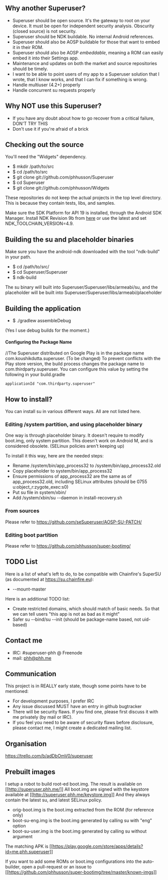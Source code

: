 ## Why another Superuser?
* Superuser should be open source. It's the gateway to root on your device. It must be open for independent security analysis. Obscurity (closed source) is not security.
* Superuser should be NDK buildable. No internal Android references.
* Superuser should also be AOSP buildable for those that want to embed it in their ROM.
* Superuser should also be AOSP _embeddable_, meaning a ROM can easily embed it into their Settings app.
* Maintenance and updates on both the market and source repositories should be timely.
* I want to be able to point users of my app to a Superuser solution that I wrote, that I know works, and that I can fix if something is wrong.
* Handle multiuser (4.2+) properly
* Handle concurrent su requests properly

## Why NOT use this Superuser?
* If you have any doubt about how to go recover from a critical failure, DON'T TRY THIS
* Don't use it if you're afraid of a brick

## Checking out the source

You'll need the "Widgets" dependency.

* $ mkdir /path/to/src
* $ cd /path/to/src
* $ git clone git://github.com/phhusson/Superuser
* $ cd Superuser
* $ git clone git://github.com/phhusson/Widgets

These repositories do not keep the actual projects in the top level directory.
This is because they contain tests, libs, and samples.

Make sure the SDK Platform for API 19 is installed, through the Android SDK Manager.  Install NDK Revision 9b from [here](http://developer.android.com/tools/sdk/ndk/index.html) or use the latest and set NDK_TOOLCHAIN_VERSION=4.9.

## Building the su and placeholder binaries

Make sure you have the android-ndk downloaded with the tool "ndk-build" in your path.

* $ cd /path/to/src/
* $ cd Superuser/Superuser
* $ ndk-build

The su binary will built into Superuser/Superuser/libs/armeabi/su, and the placeholder will be built into Superuser/Superuser/libs/armeabi/placeholder

## Building the application

* $ ./gradlew assembleDebug

(Yes I use debug builds for the moment.)

#### Configuring the Package Name
//The Superuser distributed on Google Play is in the package name com.koushikdutta.superuser. (To be changed)
To prevent conflicts with the Play store version, the build process changes the package
name to com.thirdparty.superuser. You can configure this value by setting the following
in your build.gradle

```
applicationId "com.thirdparty.superuser"
```

## How to install?

You can install su in various different ways. All are not listed here.

### Editing /system partition, and using placeholder binary

One way is through placeholder binary. It doesn't require to modify boot.img, only system partition.
This doesn't work on Android M, and is considered obsolete. (SELinux policies aren't keeping up)

To install it this way, here are the needed steps:
- Rename /system/bin/app_process32 to /system/bin/app_process32.old
- Copy placeholder to system/bin/app_process32
- Ensure permissions of app_process32 are the same as of app_process32.old, including SELinux attributes (should be 0755 u:object_r:zygote_exec:s0)
- Put su file in system/xbin/
- Add /system/xbin/su --daemon in install-recovery.sh

### From sources

Please refer to https://github.com/seSuperuser/AOSP-SU-PATCH/

### Editing boot partition

Please refer to https://github.com/phhusson/super-bootimg/


## TODO List

Here is a list of what's left to do, to be compatible with Chainfire's SuperSU (as documented at https://su.chainfire.eu):
- --mount-master

Here is an additional TODO list:
- Create restricted domains, which should match of basic needs. So that we can tell users "this app is not as bad as it might"
- Safer su --bind/su --init (should be package-name based, not uid-based)


## Contact me
* IRC: #superuser-phh @ Freenode
* mail: phh@phh.me

## Communication

This project is in REALLY early state, though some points have to be mentioned:
* For development purposes, I prefer IRC
* Any issue discussed MUST have an entry in github bugtracker
* There will be security flaws. If you find one, please first discuss it with me privately (by mail or IRC).
* If you feel you need to be aware of security flaws before disclosure, please contact me, I might create a dedicated mailing list.


## Organisation

https://trello.com/b/adDbOmV0/superuser

## Prebuilt images

I setup a robot to build root-ed boot.img. The result is available on [[http://superuser.phh.me/]]
All boot.img are signed with the keystore available at [[http://superuser.phh.me/keystore.img]]
And they always contain the latest su, and latest SELinux policy.
- orig-boot.img is the boot.img extracted from the ROM (for reference only)
- boot-su-eng.img is the boot.img generated by calling su with "eng" option
- boot-su-user.img is the boot.img generated by calling su without argument

The matching APK is [[https://play.google.com/store/apps/details?id=me.phh.superuser]]

If you want to add some ROMs or boot.img configurations into the auto-builder, open a pull-request or an issue to [[https://github.com/phhusson/super-bootimg/tree/master/known-imgs]]

